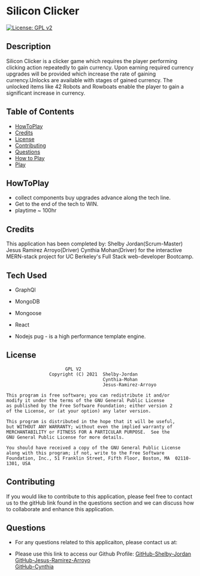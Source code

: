 # Silicon Clicker

[![License: GPL v2](https://img.shields.io/badge/License-GPL%20v2-blue.svg)](https://www.gnu.org/licenses/old-licenses/gpl-2.0.en.html)



## Description

Silicon Clicker is a clicker game which requires the player performing clicking action repeatedly to gain currency. Upon earning required currency upgrades will be provided which increase the rate of gaining currency.Unlocks are available with stages of gained currency. The unlocked items like 42 Robots and Rowboats enable the player to gain a significant increase in currency.


## Table of Contents


-   [HowToPlay](#HowToPlay)
-   [Credits](#credits)
-   [License](#license)
-   [Contributing](#contributing)
-   [Questions](#questions)
-   [How to Play](#HOW-TO-PLAY)
-   [Play](https://silicon-clicker.herokuapp.com/)





## HowToPlay

- collect components buy upgrades advance along the tech line.
- Get to the end of the tech to WIN.
- playtime ~ 100hr 

## Credits

This application has been completed by:
                                  Shelby Jordan(Scrum-Master)
                                  Jesus Ramirez Arroyo(Driver)
                                  Cynthia Mohan(Driver)
for the interactive MERN-stack project for UC Berkeley's Full Stack web-developer Bootcamp.

## Tech Used
    
* GraphQl 
  
* MongoDB
* Mongoose
* React
* Nodejs
pug - is a high performance template engine.





## License
                          GPL V2
    				Copyright (C) 2021  Shelby-Jordan
                                        Cynthia-Mohan
                                        Jesus-Ramirez-Arroyo

	This program is free software; you can redistribute it and/or
	modify it under the terms of the GNU General Public License
	as published by the Free Software Foundation; either version 2
	of the License, or (at your option) any later version.

	This program is distributed in the hope that it will be useful,
	but WITHOUT ANY WARRANTY; without even the implied warranty of
	MERCHANTABILITY or FITNESS FOR A PARTICULAR PURPOSE.  See the
	GNU General Public License for more details.

	You should have received a copy of the GNU General Public License
	along with this program; if not, write to the Free Software
	Foundation, Inc., 51 Franklin Street, Fifth Floor, Boston, MA  02110-1301, USA

## Contributing

If you would like to contribute to this application, please feel free to contact us to the gitHub link found in the questions section and we can discuss how to collaborate and enhance this application.


## Questions

-   For any questions related to this applicaiton, please contact us at:

-   Please use this link to access our Github Profile: [GitHub-Shelby-Jordan](https://github.com/Kingly77) <br>
    [GitHub-Jesus-Ramirez-Arroyo](https://github.com/JR1994-CA) <br>
    [GitHub-Cynthia](https://github.com/CynthiaMohan) <br>
                                                       
